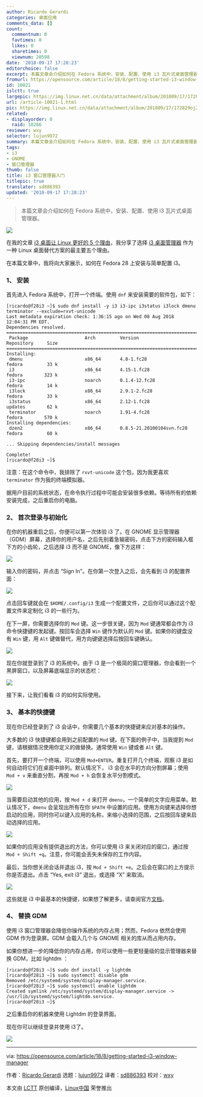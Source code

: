 ```yaml
---
author: Ricardo Gerardi
categories: 桌面应用
comments_data: []
count:
  commentnum: 0
  favtimes: 0
  likes: 0
  sharetimes: 0
  viewnum: 20598
date: '2018-09-17 17:28:23'
editorchoice: false
excerpt: 本篇文章会介绍如何在 Fedora 系统中，安装、配置、使用 i3 瓦片式桌面管理器。
fromurl: https://opensource.com/article/18/8/getting-started-i3-window-manager
id: 10021
islctt: true
largepic: https://img.linux.net.cn/data/attachment/album/201809/17/172829oj2v3k3qjqx5czuv.png
url: /article-10021-1.html
pic: https://img.linux.net.cn/data/attachment/album/201809/17/172829oj2v3k3qjqx5czuv.png.thumb.jpg
related:
- displayorder: 0
  raid: 10286
reviewer: wxy
selector: lujun9972
summary: 本篇文章会介绍如何在 Fedora 系统中，安装、配置、使用 i3 瓦片式桌面管理器。
tags:
- i3
- GNOME
- 窗口管理器
thumb: false
title: i3 窗口管理器入门
titlepic: true
translator: sd886393
updated: '2018-09-17 17:28:23'
---
```



> 
> 本篇文章会介绍如何在 Fedora 系统中，安装、配置、使用 i3 瓦片式桌面管理器。
> 
> 
> 


![](/data/attachment/album/201809/17/172829oj2v3k3qjqx5czuv.png)


在我的文章 [i3 桌面让 Linux 更好的 5 个理由](https://opensource.com/article/18/8/i3-tiling-window-manager)，我分享了选择 [i3 桌面管理器](https://i3wm.org) 作为一种 Linux 桌面替代方案的最主要五个理由。


在本篇文章中，我将向大家展示，如何在 Fedora 28 上安装与简单配置 i3。


### 1、 安装


首先进入 Fedora 系统中，打开一个终端。使用 `dnf` 来安装需要的软件包，如下：



```
[ricardo@f28i3 ~]$ sudo dnf install -y i3 i3-ipc i3status i3lock dmenu terminator --exclude=rxvt-unicode
Last metadata expiration check: 1:36:15 ago on Wed 08 Aug 2018 12:04:31 PM EDT.
Dependencies resolved.
================================================================================================
 Package                     Arch         Version                           Repository     Size
================================================================================================
Installing:
 dmenu                       x86_64       4.8-1.fc28                        fedora         33 k
 i3                          x86_64       4.15-1.fc28                       fedora        323 k
 i3-ipc                      noarch       0.1.4-12.fc28                     fedora         14 k
 i3lock                      x86_64       2.9.1-2.fc28                      fedora         33 k
 i3status                    x86_64       2.12-1.fc28                       updates        62 k
 terminator                  noarch       1.91-4.fc28                       fedora        570 k
Installing dependencies:
 dzen2                       x86_64       0.8.5-21.20100104svn.fc28         fedora         60 k

... Skipping dependencies/install messages

Complete!
[ricardo@f28i3 ~]$
```

注意：在这个命令中，我排除了 `rxvt-unicode` 这个包，因为我更喜欢 `terminator` 作为我的终端模拟器。


据用户目前的系统状态，在命令执行过程中可能会安装很多依赖。等待所有的依赖安装完成，之后重启你的电脑。


### 2、 首次登录与初始化


在你的机器重启之后，你便可以第一次体验 i3 了。在 GNOME 显示管理器（GDM）屏幕，选择你的用户名，之后先别着急输密码，点击下方的密码输入框下方的小齿轮，之后选择 i3 而不是 GNOME，像下方这样：


![](/data/attachment/album/201809/17/172830wvnzm44jgm2k4dmd.png)


输入你的密码，并点击 “Sign In”。在你第一次登入之后，会先看到 i3 的配置界面：


![](/data/attachment/album/201809/17/172830r4mmeuhue9306gxp.png)


点击回车键就会在 `$HOME/.config/i3` 生成一个配置文件，之后你可以通过这个配置文件来定制化 i3 的一些行为。


在下一屏，你需要选择你的 `Mod` 键。这一步很关键，因为 `Mod` 键通常都会作为 i3 命令快捷键的发起键。按回车会选择 `Win` 键作为默认的 `Mod` 键。如果你的键盘没有 `Win` 键，用 `Alt` 键做替代，用方向键键选择后按回车键确认。


![](/data/attachment/album/201809/17/172831fse22srnxlj2slnl.png)


现在你就登录到了 i3 的系统中。由于 i3 是一个极简的窗口管理器，你会看到一个黑屏窗口，以及屏幕底端显示的状态栏：


![](/data/attachment/album/201809/17/172831vs0q4jlplbhj2szh.png)


接下来，让我们看看 i3 的如何实际使用。


### 3、 基本的快捷键


现在你已经登录到了 i3 会话中，你需要几个基本的快捷键来应对基本的操作。


大多数的 i3 快捷键都会用到之前配置的 `Mod` 键。在下面的例子中，当我提到 `Mod` 键，请根据情况使用你定义的做替换。通常使用 `Win` 键或者 `Alt` 键。


首先，要打开一个终端，可以使用 `Mod+ENTER`。重复打开几个终端，观察 i3 是如何自动将它们在桌面中排列。默认情况下， i3 会在水平的方向分割屏幕；使用 `Mod + v` 来垂直分割，再按 `Mod + h` 会恢复水平分割模式。


![](/data/attachment/album/201809/17/172832x0835at51paxyhaf.png)


当需要启动其他的应用，按 `Mod + d` 来打开 `dmenu`，一个简单的文字应用菜单。默认情况下，`dmenu` 会呈现出所有在你 `$PATH` 中设置的应用。使用方向键来选择你想启动的应用，同时你可以键入应用的名称，来缩小选择的范围，之后按回车键来启动选择的应用。


![](/data/attachment/album/201809/17/172832bzg63610gszxgdz0.png)


如果你的应用没有提供退出的方法，你可以使用 i3 来关闭对应的窗口，通过按 `Mod + Shift +q`。注意，你可能会丢失未保存的工作内容。


最后，当你想关闭会话并退出 i3，按 `Mod + Shift +e`。之后会在窗口的上方提示你是否退出。点击 “Yes, exit i3” 退出，或选择 “X” 来取消。


![](/data/attachment/album/201809/17/172832q7t3979wnt95btj7.png)


这些就是 i3 中最基本的快捷键，如果想了解更多，请查阅官方[文档](https://i3wm.org/docs/userguide.html#_default_keybindings)。


### 4、 替换 GDM


使用 i3 窗口管理器会降低你操作系统的内存占用；然而，Fedora 依然会使用 GDM 作为登录屏。GDM 会载入几个与 GNOME 相关的库从而占用内存。


如果你想进一步的降低你的内存占用，你可以使用一些更轻量级的显示管理器来替换 GDM，比如 lightdm ：



```
[ricardo@f28i3 ~]$ sudo dnf install -y lightdm
[ricardo@f28i3 ~]$ sudo systemctl disable gdm
Removed /etc/systemd/system/display-manager.service.
[ricardo@f28i3 ~]$ sudo systemctl enable lightdm
Created symlink /etc/systemd/system/display-manager.service -> /usr/lib/systemd/system/lightdm.service.
[ricardo@f28i3 ~]$
```

之后重启你的机器来使用 Lightdm 的登录界面。


现在你可以继续登录并使用 i3了。


![](/data/attachment/album/201809/17/172834eflulxtu1v4lass8.png)




---


via: <https://opensource.com/article/18/8/getting-started-i3-window-manager>


作者：[Ricardo Gerardi](https://opensource.com/users/rgerardi) 选题：[lujun9972](https://github.com/lujun9972) 译者：[sd886393](https://github.com/sd886393) 校对：[wxy](https://github.com/wxy)


本文由 [LCTT](https://github.com/LCTT/TranslateProject) 原创编译，[Linux中国](https://linux.cn/) 荣誉推出